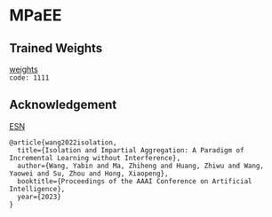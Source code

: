 # MPaEE
## Trained Weights
[weights](https://pan.baidu.com/s/1fPW1qT2-cNJ77lFfo5xWUw)  
`code: 1111`

## Acknowledgement
[ESN](https://github.com/iamwangyabin/ESN/tree/main)  
```
@article{wang2022isolation,  
  title={Isolation and Impartial Aggregation: A Paradigm of Incremental Learning without Interference},  
  author={Wang, Yabin and Ma, Zhiheng and Huang, Zhiwu and Wang, Yaowei and Su, Zhou and Hong, Xiaopeng},  
  booktitle={Proceedings of the AAAI Conference on Artificial Intelligence},  
  year={2023}  
}
```
